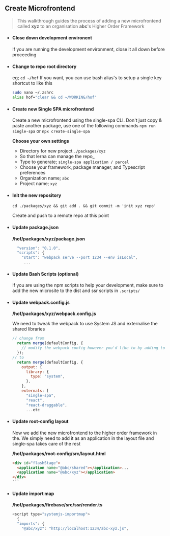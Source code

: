 ## Create Microfrontend

> This walkthrough guides the process of adding a new microfrontend called **xyz** to an organisation **abc**'s Higher Order Framework

- #### Close down development environent

  If you are running the development environment, close it all down before proceeding

- #### Change to repo root directory

  eg; `cd ~/hof` If you want, you can use bash alias's to setup a single key shortcut to like this

  ```bash
  sudo nano ~/.zshrc
  alias hof="clear && cd ~/WORKING/hof"
  ```

- #### Create new Single SPA microfrontend

  Create a new microfrontend using the single-spa CLI. Don't just copy & paste another package, use one of the following commands `npm run single-spa` or `npx create-single-spa`

  **Choose your own settings**

  - Directory for new project `./packages/xyz`
  - So that lerna can manage the repo\_
  - Type to generate; `single-spa application / parcel`
  - Choose your framework, package manager, and Typescript preferences
  - Organization name; `abc`
  - Project name; `xyz`

- #### Init the new repository

  `cd ./packages/xyz && git add . && git commit -m 'init xyz repo'`

  Create and push to a remote repo at this point

- #### Update package.json

  **/hof/packages/xyz/package.json**

  ```javascript
    "version": "0.1.0",
  	"scripts": {
      "start": "webpack serve --port 1234 --env isLocal",
       ...
  ```

- #### Update Bash Scripts (optional)
  If you are using the npm scripts to help your development, make sure to add the new microsite to the dist and ssr scripts in `.scripts/`
- #### Update webpack.config.js

  **/hof/packages/xyz/webpack.config.js**

  We need to tweak the webpack to use System JS and externalise the shared libraries

  ```javascript
  // change from
    return merge(defaultConfig, {
      // modify the webpack config however you'd like to by adding to this object
    });
  // to
    return merge(defaultConfig, {
      output: {
        library: {
          type: "system",
        },
      },
      externals: [
        "single-spa",
        "react",
        "react-draggable",
        ...etc
  ```

- #### Update root-config layout

  Now we add the new microfrontend to the higher order framework in the. We simply need to add it as an application in the layout file and single-spa takes care of the rest

  **/hof/packages/root-config/src/layout.html**

  ````html
  <div id="flashStage">
    <application name="@abc/shared"></application>...
    <application name="@abc/xyz"></application>
  </div>
  ```
  ````

- #### Update import map

  **/hof/packages/firebase/src/ssr/render.ts**

  ```javascript
  <script type="systemjs-importmap">
    {
    "imports": {
      "@abc/xyz": "http://localhost:1234/abc-xyz.js",
  ```
